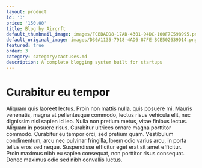 ```yaml
---
layout: product
id: '3'
price: '150.00'
title: Blog by Aircrft
default_thumbnail_image: images/FCBBADD8-17AD-4301-94DC-100F7C598995.png
default_original_image: images/D30A1135-7918-4AD6-87FE-BCE502639D14.png
featured: true
order: 3
category: category/cactuses.md
description: A complete blogging system built for startups
---
```


# Curabitur eu tempor

Aliquam quis laoreet lectus. Proin non mattis nulla, quis posuere mi. Mauris venenatis, magna at pellentesque commodo, lectus risus vehicula elit, nec dignissim nisl sapien id leo. Nulla non pretium metus, vitae finibus lectus. Aliquam in posuere risus. Curabitur ultrices ornare magna porttitor commodo. Curabitur eu tempor orci, sed pretium quam. Vestibulum condimentum, arcu nec pulvinar fringilla, lorem odio varius arcu, in porta tellus eros sed neque. Suspendisse efficitur eget erat sit amet efficitur. Proin maximus nibh eu sapien consequat, non porttitor risus consequat. Donec maximus odio sed nibh convallis luctus.